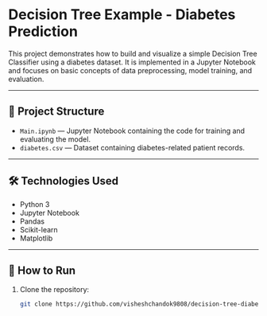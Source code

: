 # Decision Tree Example - Diabetes Prediction

This project demonstrates how to build and visualize a simple Decision Tree Classifier using a diabetes dataset. It is implemented in a Jupyter Notebook and focuses on basic concepts of data preprocessing, model training, and evaluation.

---

## 📂 Project Structure

- `Main.ipynb` — Jupyter Notebook containing the code for training and evaluating the model.  
- `diabetes.csv` — Dataset containing diabetes-related patient records.

---

## 🛠️ Technologies Used

- Python 3
- Jupyter Notebook
- Pandas
- Scikit-learn
- Matplotlib

---

## 🚀 How to Run

1. Clone the repository:
   ```bash
   git clone https://github.com/visheshchandok9808/decision-tree-diabetes.git
